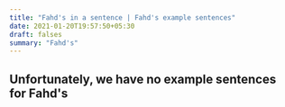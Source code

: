 ```yaml
---
title: "Fahd's in a sentence | Fahd's example sentences"
date: 2021-01-20T19:57:50+05:30
draft: falses
summary: "Fahd's"
---
```

## Unfortunately, we have no example sentences for Fahd's                 
